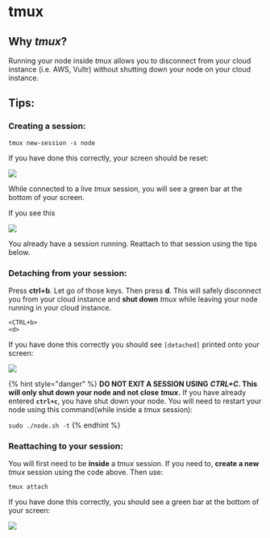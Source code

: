 # tmux

## Why _tmux_? <a id="why-tmux"></a>

Running your node inside _tmux_ allows you to disconnect from your cloud instance \(i.e. AWS, Vultr\) without shutting down your node on your cloud instance.

## Tips: <a id="tips"></a>

### Creating a session: <a id="creating-a-session"></a>

```text
tmux new-session -s node
```

If you have done this correctly, your screen should be reset:

![](https://blobscdn.gitbook.com/v0/b/gitbook-28427.appspot.com/o/assets%2F-LlDqlxK8e45wuh1WH4h%2F-LmBl4UMO5NJ_jpqKFIz%2F-LmBlXPwAvumyMrNquRL%2Fimage.png?alt=media&token=5d317651-5cad-4c28-93e9-942ff2b907f2)

While connected to a live _tmux_ session, you will see a green bar at the bottom of your screen.

If you see this

![](https://blobscdn.gitbook.com/v0/b/gitbook-28427.appspot.com/o/assets%2F-LlDqlxK8e45wuh1WH4h%2F-LmBKWJFKC8YA467cEi1%2F-LmBLUVtEwbA95jGDfDX%2Fimage.png?alt=media&token=eebca614-7184-4e4e-99da-993b7539e013)

You already have a session running. Reattach to that session using the tips below.

### Detaching from your session: <a id="detaching-from-your-session"></a>

Press **ctrl+b**. Let go of those keys. Then press **d**. This will safely disconnect you from your cloud instance and **shut down** _tmux_ while leaving your node running in your cloud instance.

```text
<CTRL+b>
<d>
```

If you have done this correctly you should see `[detached]` printed onto your screen:

![](https://blobscdn.gitbook.com/v0/b/gitbook-28427.appspot.com/o/assets%2F-LlDqlxK8e45wuh1WH4h%2F-LmBLy7Qr9ZeO3W45D6A%2F-LmBMRJTh64UU56iyhNi%2Fimage.png?alt=media&token=6a5b3108-ecba-42e5-8357-783a4cf196d1)

{% hint style="danger" %}
**DO NOT EXIT A SESSION USING** _**CTRL+C**_**. This will only shut down your node and not close** _**tmux**_**.** If you have already entered **`ctrl+c`**, you have shut down your node. You will need to restart your node using this command\(while inside a _tmux_ session\):

`sudo ./node.sh -t`
{% endhint %}

### Reattaching to your session:  <a id="reattaching-to-your-session"></a>

You will first need to be **inside** a _tmux_ session. If you need to, **create a new** _tmux_ session using the code above. Then use:

```text
tmux attach
```

If you have done this correctly, you should see a green bar at the bottom of your screen:

![](https://blobscdn.gitbook.com/v0/b/gitbook-28427.appspot.com/o/assets%2F-LlDqlxK8e45wuh1WH4h%2F-LmBLy7Qr9ZeO3W45D6A%2F-LmBNBpX-tpH0KTixzi0%2Fimage.png?alt=media&token=4af67c2d-6596-48c6-8a17-25657fd7d6f0)

